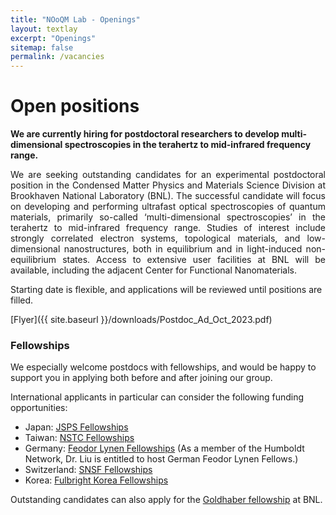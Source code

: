 ```yaml
---
title: "NOoQM Lab - Openings"
layout: textlay
excerpt: "Openings"
sitemap: false
permalink: /vacancies
---
```


# Open positions

**We are currently hiring for postdoctoral researchers to develop multi-dimensional spectroscopies in the terahertz to mid-infrared frequency range.**

<p align="justify">
We are seeking outstanding candidates for an experimental postdoctoral position in the Condensed Matter Physics and Materials Science Division at Brookhaven National Laboratory (BNL). The successful candidate will focus on developing and performing ultrafast optical spectroscopies of quantum materials, primarily so-called ‘multi-dimensional spectroscopies’ in the terahertz to mid-infrared frequency range. Studies of interest include strongly correlated electron systems, topological materials, and low-dimensional nanostructures, both in equilibrium and in light-induced non-equilibrium states. Access to extensive user facilities at BNL will be available, including the adjacent Center for Functional Nanomaterials. 
</p>

Starting date is flexible, and applications will be reviewed until positions are filled.

[Flyer]({{ site.baseurl }}/downloads/Postdoc_Ad_Oct_2023.pdf)

### Fellowships

We especially welcome postdocs with fellowships, and would be happy to support you in applying both before and after joining our group. 

International applicants in particular can consider the following funding opportunities:
<ul>
<li>Japan: <a href="https://www.jsps.go.jp/j-pd/">JSPS Fellowships</a></li>
<li>Taiwan: <a href="https://www.nstc.gov.tw/sci/ch/list/6b4a4661-9126-4d0c-897a-4022c82114a9">NSTC Fellowships</a></li>
<li>Germany: <a href="https://www.humboldt-foundation.de/en/apply/sponsorship-programmes/feodor-lynen-research-fellowship">Feodor Lynen Fellowships</a> (As a member of the Humboldt Network, Dr. Liu is entitled to host German Feodor Lynen Fellows.)</li>
<li>Switzerland: <a href="https://www.snf.ch/en/XIZpfY3iVS5KRRoD/funding/careers/postdoc-mobility">SNSF Fellowships</a></li>
<li>Korea: <a href="https://www.fulbright.or.kr/en/grant/postdoc/">Fulbright Korea Fellowships</a></li>
</ul>

Outstanding candidates can also apply for the [Goldhaber fellowship](https://www.bnl.gov/hr/goldhaber/) at BNL.
